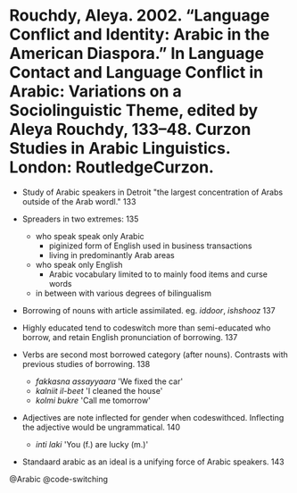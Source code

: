 # Rouchdy, Aleya. 2002. “Language Conflict and Identity: Arabic in the American Diaspora.” In Language Contact and Language Conflict in Arabic: Variations on a Sociolinguistic Theme, edited by Aleya Rouchdy, 133–48. Curzon Studies in Arabic Linguistics. London: RoutledgeCurzon.

- Study of Arabic speakers in Detroit "the largest concentration of Arabs outside of the Arab wordl." 133

- Spreaders in two extremes: 135
    - who speak speak only Arabic
        - piginized form of English used in business transactions
        - living in predominantly Arab areas
    - who speak only English
        - Arabic vocabulary limited to to mainly food items and curse words
    - in between with various degrees of bilingualism

- Borrowing of nouns with article assimilated. eg. *iddoor*, *ishshooz* 137

- Highly educated tend to codeswitch more than semi-educated who borrow, and retain English pronunciation of borrowing. 137

- Verbs are second most borrowed category (after nouns). Contrasts with previous studies of borrowing. 138
   - *fakkasna assayyaara* 'We fixed the car'
   - *kalniit il-beet* 'I cleaned the house'
   - *kolmi bukre* 'Call me tomorrow'

- Adjectives are note inflected for gender when codeswithced. Inflecting the adjective would be ungrammatical. 140
    - *inti laki* 'You (f.) are lucky (m.)'

- Standaard arabic as an ideal is a unifying force of Arabic speakers. 143

@Arabic
@code-switching
